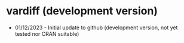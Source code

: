 # vardiff (development version)

* 01/12/2023 - Initial update to github (development version, not yet tested nor CRAN suitable)
